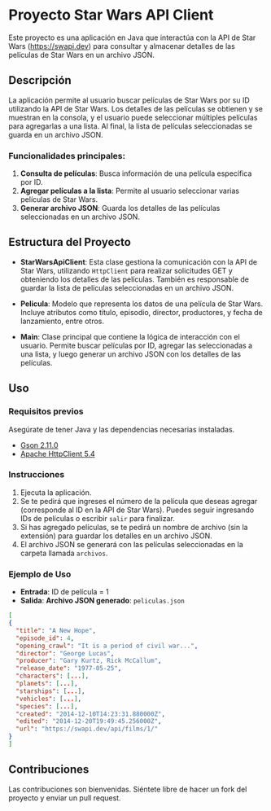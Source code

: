 # Proyecto Star Wars API Client

Este proyecto es una aplicación en Java que interactúa con la API de Star Wars (https://swapi.dev) para consultar y almacenar detalles de las películas de Star Wars en un archivo JSON.

## Descripción

La aplicación permite al usuario buscar películas de Star Wars por su ID utilizando la API de Star Wars. Los detalles de las películas se obtienen y se muestran en la consola, y el usuario puede seleccionar múltiples películas para agregarlas a una lista. Al final, la lista de películas seleccionadas se guarda en un archivo JSON.

### Funcionalidades principales:
1. **Consulta de películas**: Busca información de una película específica por ID.
2. **Agregar películas a la lista**: Permite al usuario seleccionar varias películas de Star Wars.
3. **Generar archivo JSON**: Guarda los detalles de las películas seleccionadas en un archivo JSON.

## Estructura del Proyecto

- **StarWarsApiClient**: Esta clase gestiona la comunicación con la API de Star Wars, utilizando `HttpClient` para realizar solicitudes GET y obteniendo los detalles de las películas. También es responsable de guardar la lista de películas seleccionadas en un archivo JSON.

- **Pelicula**: Modelo que representa los datos de una película de Star Wars. Incluye atributos como título, episodio, director, productores, y fecha de lanzamiento, entre otros.

- **Main**: Clase principal que contiene la lógica de interacción con el usuario. Permite buscar películas por ID, agregar las seleccionadas a una lista, y luego generar un archivo JSON con los detalles de las películas.

## Uso

### Requisitos previos

Asegúrate de tener Java y las dependencias necesarias instaladas.

- [Gson 2.11.0](https://repo1.maven.org/maven2/com/google/code/gson/gson/2.11.0/gson-2.11.0.jar)
- [Apache HttpClient 5.4](https://repo1.maven.org/maven2/org/apache/httpcomponents/client5/httpclient5/5.4/httpclient5-5.4.jar)


### Instrucciones

1. Ejecuta la aplicación.
2. Se te pedirá que ingreses el número de la película que deseas agregar (corresponde al ID en la API de Star Wars). Puedes seguir ingresando IDs de películas o escribir `salir` para finalizar.
3. Si has agregado películas, se te pedirá un nombre de archivo (sin la extensión) para guardar los detalles en un archivo JSON.
4. El archivo JSON se generará con las películas seleccionadas en la carpeta llamada `archivos`.

### Ejemplo de Uso

- **Entrada**: ID de película = 1
- **Salida**:  **Archivo JSON generado**: `peliculas.json`

```json
[
{
  "title": "A New Hope",
  "episode_id": 4,
  "opening_crawl": "It is a period of civil war...",
  "director": "George Lucas",
  "producer": "Gary Kurtz, Rick McCallum",
  "release_date": "1977-05-25",
  "characters": [...],
  "planets": [...],
  "starships": [...],
  "vehicles": [...],
  "species": [...],
  "created": "2014-12-10T14:23:31.880000Z",
  "edited": "2014-12-20T19:49:45.256000Z",
  "url": "https://swapi.dev/api/films/1/"
}
]
```
## Contribuciones

Las contribuciones son bienvenidas. Siéntete libre de hacer un fork del proyecto y enviar un pull request.

